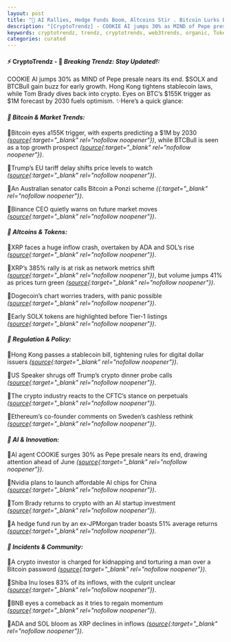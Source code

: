 ```yaml
---
layout: post
title: "🌇 AI Rallies, Hedge Funds Boom, Altcoins Stir . Bitcoin Lurks Behind Headlines"
description: "[CryptoTrendz] - COOKIE AI jumps 30% as MIND of Pepe presale nears its end. $SOLX and BTCBull gain buzz for early growth. Hong Kong tightens stablecoin laws, while Tom Brady dives back into crypto. Eyes on BTC’s $155K trigger as $1M forecast by 2030 fuels optimism."
keywords: cryptotrendz, trendz, cryptotrends, web3trends, organic, Token, Bitcoin, Trump, Network, BTC, CEO, Pepe, Crypto, Growth, AI, Digital, Stablecoin
categories: curated
---
```


#### ⚡ CryptoTrendz - 📌 *Breaking Trendz: Stay Updated!:*

COOKIE AI jumps 30% as MIND of Pepe presale nears its end. $SOLX and BTCBull gain buzz for early growth. Hong Kong tightens stablecoin laws, while Tom Brady dives back into crypto. Eyes on BTC’s $155K trigger as $1M forecast by 2030 fuels optimism. ✨Here’s a quick glance:


#### *🔖 Bitcoin & Market Trends:*  

🔹Bitcoin eyes a155K trigger, with experts predicting a $1M by 2030 *([source](https://s.avyag.com/es4y){:target="_blank" rel="nofollow noopener"})*, while BTCBull is seen as a top growth prospect *([source](https://s.avyag.com/5wx3){:target="_blank" rel="nofollow noopener"})*.  

🔹Trump’s EU tariff delay shifts price levels to watch *([source](https://s.avyag.com/jvfz){:target="_blank" rel="nofollow noopener"})*.  

🔹An Australian senator calls Bitcoin a Ponzi scheme *([](https://s.avyag.com/6crc){:target="_blank" rel="nofollow noopener"})*.  

🔹Binance CEO quietly warns on future market moves *([source](https://s.avyag.com/fdf3){:target="_blank" rel="nofollow noopener"})*.  

#### *🔖 Altcoins & Tokens:*  

🔹XRP faces a huge inflow crash, overtaken by ADA and SOL’s rise *([source](https://s.avyag.com/fm0x){:target="_blank" rel="nofollow noopener"})*.  

🔹XRP’s 385% rally is at risk as network metrics shift *([source](https://s.avyag.com/mwju){:target="_blank" rel="nofollow noopener"})*, but volume jumps 41% as prices turn green *([source](https://s.avyag.com/wotb){:target="_blank" rel="nofollow noopener"})*.  

🔹Dogecoin’s chart worries traders, with panic possible *([source](https://s.avyag.com/9fir){:target="_blank" rel="nofollow noopener"})*.  

🔹Early SOLX tokens are highlighted before Tier-1 listings *([source](https://s.avyag.com/ndnb){:target="_blank" rel="nofollow noopener"})*.  

#### *🔖 Regulation & Policy:*  

🔹Hong Kong passes a stablecoin bill, tightening rules for digital dollar issuers *([source](https://s.avyag.com/ety0){:target="_blank" rel="nofollow noopener"})*.  

🔹US Speaker shrugs off Trump’s crypto dinner probe calls *([source](https://s.avyag.com/3bsw){:target="_blank" rel="nofollow noopener"})*.  

🔹The crypto industry reacts to the CFTC’s stance on perpetuals *([source](https://s.avyag.com/wzzv){:target="_blank" rel="nofollow noopener"})*.  

🔹Ethereum’s co-founder comments on Sweden’s cashless rethink *([source](https://s.avyag.com/co97){:target="_blank" rel="nofollow noopener"})*.  

#### *🔖 AI & Innovation:*  

🔹AI agent COOKIE surges 30% as Pepe presale nears its end, drawing attention ahead of June *([source](https://s.avyag.com/5wra){:target="_blank" rel="nofollow noopener"})*.  

🔹Nvidia plans to launch affordable AI chips for China *([source](https://s.avyag.com/46l8){:target="_blank" rel="nofollow noopener"})*.  

🔹Tom Brady returns to crypto with an AI startup investment *([source](https://s.avyag.com/9myn){:target="_blank" rel="nofollow noopener"})*.  

🔹A hedge fund run by an ex-JPMorgan trader boasts 51% average returns *([source](https://s.avyag.com/u3r6){:target="_blank" rel="nofollow noopener"})*.  

#### *🔖 Incidents & Community:*  

🔹A crypto investor is charged for kidnapping and torturing a man over a Bitcoin password *([source](https://s.avyag.com/jxtm){:target="_blank" rel="nofollow noopener"})*.  

🔹Shiba Inu loses 83% of its inflows, with the culprit unclear *([source](https://s.avyag.com/qixr){:target="_blank" rel="nofollow noopener"})*.  

🔹BNB eyes a comeback as it tries to regain momentum *([source](https://s.avyag.com/2bw4){:target="_blank" rel="nofollow noopener"})*.  

🔹ADA and SOL bloom as XRP declines in inflows *([source](https://s.avyag.com/fm0x){:target="_blank" rel="nofollow noopener"})*.